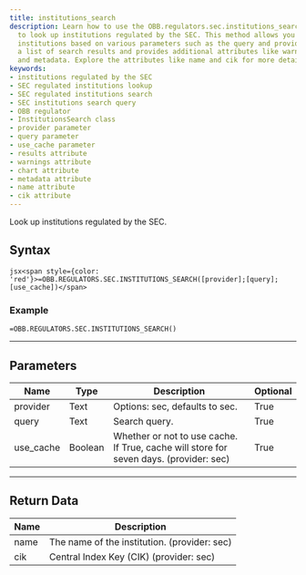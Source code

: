 ```yaml
---
title: institutions_search
description: Learn how to use the OBB.regulators.sec.institutions_search() method
  to look up institutions regulated by the SEC. This method allows you to search for
  institutions based on various parameters such as the query and provider. It returns
  a list of search results and provides additional attributes like warnings, chart,
  and metadata. Explore the attributes like name and cik for more details on the institution.
keywords: 
- institutions regulated by the SEC
- SEC regulated institutions lookup
- SEC regulated institutions search
- SEC institutions search query
- OBB regulator
- InstitutionsSearch class
- provider parameter
- query parameter
- use_cache parameter
- results attribute
- warnings attribute
- chart attribute
- metadata attribute
- name attribute
- cik attribute
---
```


<!-- markdownlint-disable MD041 -->

Look up institutions regulated by the SEC.

## Syntax

```jsx<span style={color: 'red'}>=OBB.REGULATORS.SEC.INSTITUTIONS_SEARCH([provider];[query];[use_cache])</span>```

### Example

```excel wordwrap
=OBB.REGULATORS.SEC.INSTITUTIONS_SEARCH()
```

---

## Parameters

| Name | Type | Description | Optional |
| ---- | ---- | ----------- | -------- |
| provider | Text | Options: sec, defaults to sec. | True |
| query | Text | Search query. | True |
| use_cache | Boolean | Whether or not to use cache. If True, cache will store for seven days. (provider: sec) | True |

---

## Return Data

| Name | Description |
| ---- | ----------- |
| name | The name of the institution. (provider: sec) |
| cik | Central Index Key (CIK) (provider: sec) |
